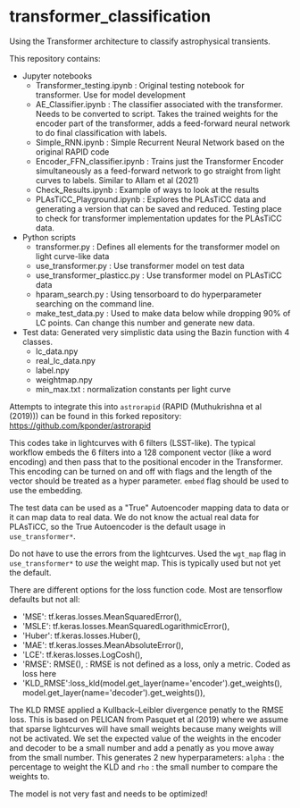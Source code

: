 # transformer_classification
Using the Transformer architecture to classify astrophysical transients.

This repository contains:
- Jupyter notebooks
    - Transformer_testing.ipynb : Original testing notebook for transformer. Use for model development
    - AE_Classifier.ipynb : The classifier associated with the transformer. Needs to be converted to script. Takes the trained weights for the encoder part of the transformer, adds a feed-forward neural network to do final classification with labels.
    - Simple_RNN.ipynb : Simple Recurrent Neural Network based on the original RAPID code 
    - Encoder_FFN_classifier.ipynb : Trains just the Transformer Encoder simultaneously as a feed-forward network to go straight from light curves to labels. Similar to Allam et al (2021)
    - Check_Results.ipynb : Example of ways to look at the results
    - PLAsTiCC_Playground.ipynb : Explores the PLAsTiCC data and generating a version that can be saved and reduced. Testing place to check for transformer implementation updates for the PLAsTiCC data. 
- Python scripts
    - transformer.py : Defines all elements for the transformer model on light curve-like data
    - use_transformer.py : Use transformer model on test data
    - use_transformer_plasticc.py : Use transformer model on PLAsTiCC data
    - hparam_search.py : Using tensorboard to do hyperparameter searching on the command line. 
    - make_test_data.py : Used to make data below while dropping 90% of LC points. Can change this number and generate new data.
- Test data: Generated very simplistic data using the Bazin function with 4 classes.
    - lc_data.npy
    - real_lc_data.npy
    - label.npy
    - weightmap.npy
    - min_max.txt : normalization constants per light curve
    
    
Attempts to integrate this into `astrorapid` (RAPID (Muthukrishna et al (2019))) can be found in this forked repository: https://github.com/kponder/astrorapid

This codes take in lightcurves with 6 filters (LSST-like).
The typical workflow embeds the 6 filters into a 128 component vector (like a word encoding) and then pass that to the positional encoder in the Transformer. This encoding can be turned on and off with flags and the length of the vector should be treated as a hyper parameter. `embed` flag should be used to use the embedding.

The test data can be used as a "True" Autoencoder mapping data to data or it can map data to real data. We do not know the actual real data for PLAsTiCC, so the True Autoencoder is the default usage in `use_transformer*`. 

Do not have to use the errors from the lightcurves. Used the `wgt_map` flag in `use_transformer*` to _use_ the weight map. This is typically used but not yet the default.

There are different options for the loss function code. Most are tensorflow defaults but not all:
- 'MSE': tf.keras.losses.MeanSquaredError(),
- 'MSLE': tf.keras.losses.MeanSquaredLogarithmicError(),
- 'Huber': tf.keras.losses.Huber(),
- 'MAE': tf.keras.losses.MeanAbsoluteError(),
- 'LCE': tf.keras.losses.LogCosh(),
- 'RMSE': RMSE(), : RMSE is not defined as a loss, only a metric. Coded as loss here 
- 'KLD_RMSE':loss_kld(model.get_layer(name='encoder').get_weights(),
                                 model.get_layer(name='decoder').get_weights()),
                                 
The KLD RMSE applied a Kullback–Leibler divergence penatly to the RMSE loss. This is based on PELICAN from Pasquet et al (2019) where we assume that sparse lightcurves will have small weights because many weights will not be activated. We set the expected value of the weights in the encoder and decoder to be a small number and add a penatly as you move away from the small number. This generates 2 new hyperparameters: `alpha` : the percentage to weight the KLD and `rho` : the small number to compare the weights to.


The model is not very fast and needs to be optimized! 